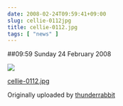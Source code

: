 ```yaml
---
date: 2008-02-24T09:59:41+09:00
slug: cellie-0112jpg
title: cellie-0112.jpg
tags: [ "news" ]
---
```


##09:59 Sunday 24 February 2008


 [![](http://farm3.static.flickr.com/2255/2287354018_ac54c9610e.jpg)](http://www.flickr.com/photos/thunderrabbit/2287354018/)
   

 
  [cellie-0112.jpg](http://www.flickr.com/photos/thunderrabbit/2287354018/)
    

  Originally uploaded by [thunderrabbit](http://www.flickr.com/people/thunderrabbit/)
 




  


